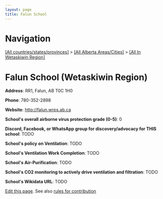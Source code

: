 ```yaml
---
layout: page
title: Falun School
---
```

# Navigation

[[All countries/states/provinces]](../../..) > [[All Alberta Areas/Cities]](../..) > [[All In Wetaskiwin Region]](..)

# Falun School (Wetaskiwin Region)

**Address**: RR1, Falun, AB T0C 1H0

**Phone**: 780-352-2898

**Website**: <http://falun.wrps.ab.ca>

**School's overall airborne virus protection grade (0-5)**: 0

**Discord, Facebook, or WhatsApp group for discovery/advocacy for THIS school**: TODO

**School's policy on Ventilation**: TODO

**School's Ventilation Work Completion**: TODO

**School's Air-Purification**: TODO

**School's CO2 monitoring to actively drive ventilation and filtration**: TODO

**School's Wikidata URL**: TODO


[Edit this page](https://github.com/ventilate-schools/AB/edit/main/./Wetaskiwin_Region/Falun_School.md). See also [rules for contribution](../../../contribution-rules/)